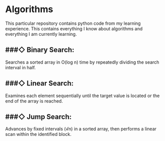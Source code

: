 # Algorithms
This particular repository contains python code from my learning experience. This contains everything I know about algorithms and everything I am currently learning.

###◇ Binary Search: 
------
Searches a sorted array in O(log n) time by repeatedly dividing the search interval in half.

###◇ Linear Search: 
------
Examines each element sequentially until the target value is located or the end of the array is reached.

###◇ Jump Search: 
------
Advances by fixed intervals (√n) in a sorted array, then performs a linear scan within the identified block.
